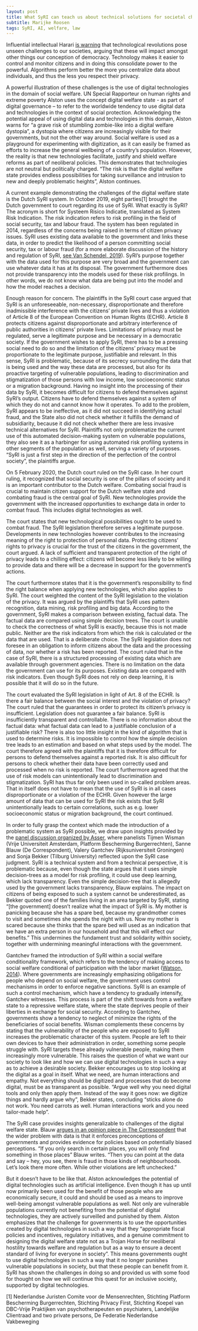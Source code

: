 ```yaml
---
layout: post
title: What SyRI can teach us about technical solutions for societal challenges
subtitle: Marijke Roosen
tags: SyRI, AI, welfare, law
---
```

Influential intellectual Harari [is warning](https://www.theatlantic.com/magazine/archive/2018/10/yuval-noah-harari-technology-tyranny/568330/) that technological revolutions pose unseen challenges to our societies, arguing that these will impact amongst other things our conception of democracy. Technology makes it easier to control and monitor citizens and in doing this consolidate power to the powerful. Algorithms perform better the more you centralize data about individuals, and thus the less you respect their privacy.

A powerful illustration of these challenges is the use of digital technologies in the domain of social welfare. UN Special Rapporteur on human rights and extreme poverty Alston uses the concept digital welfare state - as part of digital governance – to refer to the worldwide tendency to use digital data and technologies in the context of social protection. Acknowledging the potential appeal of using digital data and technologies in this domain, Alston warns for “a grave risk of stumbling zombie-like into a digital welfare dystopia”, a dystopia where citizens are increasingly visible for their governments, but not the other way around. Social welfare is used as a playground for experimenting with digitization, as it can easily be framed as efforts to increase the general wellbeing of a country’s population. However, the reality is that new technologies facilitate, justify and shield welfare reforms as part of neoliberal policies. This demonstrates that technologies are not neutral but politically charged. “The risk is that the digital welfare state provides endless possibilities for taking surveillance and intrusion to new and deeply problematic heights”, Alston continues.

A current example demonstrating the challenges of the digital welfare state is the Dutch SyRI system. In October 2019, eight parties[1] brought the Dutch government to court regarding its use of SyRI. What exactly is SyRI? The acronym is short for Systeem Risico Indicatie, translated as System Risk Indication. The risk indication refers to risk profiling in the field of social security, tax and labour fraud. The system has been regulated in 2014, regardless of the concerns being raised in terms of citizen privacy issues. SyRI uses existing data available to the government and links these data, in order to predict the likelihood of a person committing social security, tax or labour fraud (for a more elaborate discussion of the history and regulation of SyRI, [see Van Schendel, 2019](https://doi.org/10.1007/978-94-6265-279-8_12)). SyRI’s purpose together with the data used for this purpose are very broad and the government can use whatever data it has at its disposal. The government furthermore does not provide transparency into the models used for these risk profilings. In other words, we do not know what data are being put into the model and how the model reaches a decision. 

Enough reason for concern. The plaintiffs in the SyRI court case argued that SyRI is an unforeseeable, non-necessary, disproportionate and therefore inadmissible interference with the citizens’ private lives and thus a violation of Article 8 of the European Convention on Human Rights (ECHR). Article 8 protects citizens against disproportionate and arbitrary interference of public authorities in citizens’ private lives. Limitations of privacy must be regulated, serve a legitimate purpose and be necessary in a democratic society. If the government wishes to apply SyRI, there has to be a pressing social need to do so and the limitation of the citizens’ privacy must be proportionate to the legitimate purpose, justifiable and relevant. In this sense, SyRI is problematic, because of its secrecy surrounding the data that is being used and the way these data are processed, but also for its proactive targeting of vulnerable populations, leading to discrimination and stigmatization of those persons with low income, low socioeconomic status or a migration background. Having no insight into the processing of their data by SyRI, it becomes difficult for citizens to defend themselves against SyRI’s output. Citizens have to defend themselves against a system of which they do not and cannot know how it operates. To add to the problem, SyRI appears to be ineffective, as it did not succeed in identifying actual fraud, and the State also did not check whether it fulfills the demand of subsidiarity, because it did not check whether there are less invasive technical alternatives for SyRI. Plaintiffs not only problematize the current use of this automated decision-making system on vulnerable populations, they also see it as a harbinger for using automated risk profiling systems in other segments of the population as well, serving a variety of purposes. “SyRI is just a first step in the direction of the perfection of the control society”, the plaintiffs argue. 

On 5 February 2020, the Dutch court ruled on the SyRI case. In her court ruling, it recognized that social security is one of the pillars of society and it is an important contributor to the Dutch welfare. Combating social fraud is crucial to maintain citizen support for the Dutch welfare state and combating fraud is the central goal of SyRI. New technologies provide the government with the increased opportunities to exchange data in order to combat fraud. This includes digital technologies as well. 

The court states that new technological possibilities ought to be used to combat fraud. The SyRI legislation therefore serves a legitimate purpose. Developments in new technologies however contributes to the increasing meaning of the right to protection of personal data. Protecting citizens’ rights to privacy is crucial for the trust of the citizens in the government, the court argued. A lack of sufficient and transparent protection of the right of privacy leads to a chilling effect: citizens will become less likely to be willing to provide data and there will be a decrease in support for the government’s actions.

The court furthermore states that it is the government’s responsibility to find the right balance when applying new technologies, which also applies to SyRI. The court weighted the content of the SyRI legislation to the violation of the privacy. It was argued by the plaintiffs that SyRI uses pattern recognition, data mining, risk profiling and big data. According to the government, SyRI makes a comparison between existing, factual data. The factual data are compared using simple decision trees. The court is unable to check the correctness of what SyRI is exactly, because this is not made public. Neither are the risk indicators from which the risk is calculated or the data that are used. That is a deliberate choice. The SyRI legislation does not foresee in an obligation to inform citizens about the data and the processing of data, nor whether a risk has been reported. The court ruled that in the case of SyRI, there is a structured processing of existing data which are available through government agencies. There is no limitation on the data the government can use for its purposes. Existing data are compared with risk indicators. Even though SyRI does not rely on deep learning, it is possible that it will do so in the future. 

The court evaluated the SyRI legislation in light of Art. 8 of the ECHR. Is there a fair balance between the social interest and the violation of privacy? The court ruled that the guarantees in order to protect its citizen’s privacy is insufficient. Legislation does not guarantee a fair balance. SyRI is insufficiently transparent and controllable. There is no information about the factual data: what factual data can lead to a justifiable conclusion of a justifiable risk? There is also too little insight in the kind of algorithm that is used to determine risks. It is impossible to control how the simple decision tree leads to an estimation and based on what steps used by the model. The court therefore agreed with the plaintiffs that it is therefore difficult for persons to defend themselves against a reported risk. It is also difficult for persons to check whether their data have been correctly used and processed when no risk is reported. The court furthermore agreed that the use of risk models can unintentionally lead to discrimination and stigmatization. SyRI has thus far only been used in so-called problem areas. That in itself does not have to mean that the use of SyRI is in all cases disproportionate or a violation of the ECHR. Given however the large amount of data that can be used for SyRI the risk exists that SyRI unintentionally leads to certain correlations, such as e.g. lower socioeconomic status or migration background, the court continued. 

In order to fully grasp the context which made the introduction of a problematic system as SyRI possible, we draw upon insights provided by the [panel discussion organized by Asser](https://www.asser.nl/education-events/events/?id=3114), where panelists Tijmen Wisman (Vrije Universiteit Amsterdam, Platform Bescherming Burgerrechten), Sanne Blauw (De Correspondent), Valery Gantchev (Rijksuniversiteit Groningen) and Sonja Bekker (Tilburg University) reflected upon the SyRI case judgment. SyRI is a technical system and from a technical perspective, it is problematic because, even though the state argues that it uses simple decision-trees as a model for risk profiling, it could use deep learning, which lack transparency. Even the simple decision-tree that is allegedly used by the government lacks transparency, Blauw explains. The impact on citizens of being exposed to such a system cannot be underestimated, as Bekker quoted one of the families living in an area targeted by SyRI, stating “[the government] doesn’t realize what the impact of SyRI is. My mother is panicking because she has a spare bed, because my grandmother comes to visit and sometimes she spends the night with us. Now my mother is scared because she thinks that the spare bed will used as an indication that we have an extra person in our household and that this will effect our benefits.” This undermines the fundament trust and solidarity within society, together with undermining meaningful interactions with the government.

Gantchev framed the introduction of SyRI within a social welfare conditionality framework, which refers to the tendency of making access to social welfare conditional of participation with the labor market ([Watson, 2014](https://doi.org/10.1177/0010414014556043)). Where governments are increasingly emphasizing obligations for people who depend on social welfare, the government uses control mechanisms in order to enforce negative sanctions. SyRI is an example of such a control mechanism, which have a tendency to gradually intensify, Gantchev witnesses. This process is part of the shift towards from a welfare state to a repressive welfare state, where the state deprives people of their liberties in exchange for social security. According to Gantchev, governments show a tendency to neglect of minimize the rights of the beneficiaries of social benefits. Wisman complements these concerns by stating that the vulnerability of the people who are exposed to SyRI increases the problematic character of this system. People are left to their own devices to have their administration in order, something some people struggle with. SyRI targets these already vulnerable people, making them increasingly more vulnerable. This raises the question of what we want our society to look like and how we can use digital technologies in such a way as to achieve a desirable society. Bekker encourages us to stop looking at the digital as a goal in itself. What we need, are human interactions and empathy. Not everything should be digitized and processes that do become digital, must be as transparent as possible. “Argue well why you need digital tools and only then apply them. Instead of the way it goes now: we digitize things and hardly argue why”, Bekker states, concluding “sticks alone do not work. You need carrots as well. Human interactions work and you need tailor-made help”.

The SyRI case provides insights generalizable to challenges of the digital welfare state. Blauw [argues in an opinion piece in The Correspondent](https://thecorrespondent.com/276/an-algorithm-was-taken-to-court-and-it-lost-which-is-great-news-for-the-welfare-state/36504050352-a3002ff7) that the wider problem with data is that it enforces preconceptions of governments and provides evidence for policies based on potentially biased perceptions. “If you only search in certain places, you will only find something in those places” Blauw writes. “Then you can point at the data and say – hey, you see, there is fraud in those kinds of neighbourhoods. Let’s look there more often. While other violations are left unchecked.” 

But it doesn’t have to be like that. Alston acknowledges the potential of digital technologies such as artificial intelligence. Even though it has up until now primarily been used for the benefit of those people who are economically secure, it could and should be used as a means to improve well-being amongst vulnerable populations as well. Not only are vulnerable populations currently not benefiting from the potential of digital technologies, they are actively surveilled and punished by them. Alston emphasizes that the challenge for governments is to use the opportunities created by digital technologies in such a way that they “appropriate fiscal policies and incentives, regulatory initiatives, and a genuine commitment to designing the digital welfare state not as a Trojan Horse for neoliberal hostility towards welfare and regulation but as a way to ensure a decent standard of living for everyone in society”. This means governments ought to use digital technologies in such a way that it no longer punishes vulnerable populations in society, but that these people can benefit from it. SyRI has shown the challenges in doing so and provided us with some food for thought on how we will continue this quest for an inclusive society, supported by digital technologies.

[1] Nederlandse Juristen Comite voor de Mensenrechten, Stichting Platform Bescherming Burgerrechten, Stichting Privacy First, Stichting Koepel van DBC-Vrije Praktijken van psychotherapeuten en psychiaters, Landelijke Clientraad and two private persons, De Federatie Nederlandse Vakbeweging
